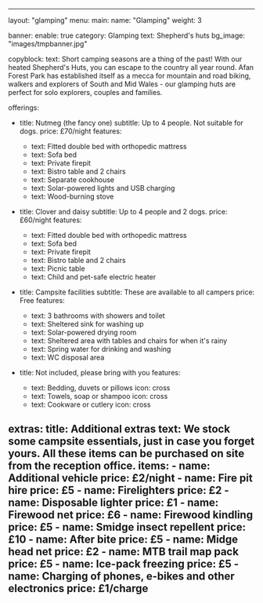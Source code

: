---

layout: "glamping"
menu:
  main:
    name: "Glamping"
    weight: 3

banner:
  enable: true
  category: Glamping
  text: Shepherd's huts
  bg_image: "images/tmpbanner.jpg"

copyblock:
    text: Short camping seasons are a thing of the past! With our heated Shepherd's Huts, you can escape to the country all year round. Afan Forest Park has established itself as a mecca for mountain and road biking, walkers and explorers of South and Mid Wales - our glamping huts are perfect for solo explorers, couples and families.

offerings:
- title: Nutmeg (the fancy one)
  subtitle: Up to 4 people. Not suitable for dogs.
  price: £70/night
  features:
  - text: Fitted double bed with orthopedic mattress
  - text: Sofa bed
  - text: Private firepit
  - text: Bistro table and 2 chairs
  - text: Separate cookhouse
  - text: Solar-powered lights and USB charging
  - text: Wood-burning stove

- title: Clover and daisy
  subtitle: Up to 4 people and 2 dogs.
  price: £60/night
  features:
  - text: Fitted double bed with orthopedic mattress
  - text: Sofa bed
  - text: Private firepit
  - text: Bistro table and 2 chairs
  - text: Picnic table
  - text: Child and pet-safe electric heater

- title: Campsite facilities
  subtitle: These are available to all campers
  price: Free
  features:
  - text: 3 bathrooms with showers and toilet
  - text: Sheltered sink for washing up
  - text: Solar-powered drying room
  - text: Sheltered area with tables and chairs for when it's rainy
  - text: Spring water for drinking and washing
  - text: WC disposal area

- title: Not included, please bring with you
  features:
  - text: Bedding, duvets or pillows
    icon: cross
  - text: Towels, soap or shampoo
    icon: cross
  - text: Cookware or cutlery
    icon: cross

extras:
    title: Additional extras
    text: We stock some campsite essentials, just in case you forget yours. All these items can be purchased on site from the reception office.
    items:
    - name: Additional vehicle
      price: £2/night
    - name: Fire pit hire
      price: £5
    - name: Firelighters
      price: £2
    - name: Disposable lighter
      price: £1
    - name: Firewood net
      price: £6
    - name: Firewood kindling
      price: £5
    - name: Smidge insect repellent
      price: £10
    - name: After bite
      price: £5
    - name: Midge head net
      price: £2
    - name: MTB trail map pack
      price: £5
    - name: Ice-pack freezing
      price: £5
    - name: Charging of phones, e-bikes and other electronics
      price: £1/charge
---